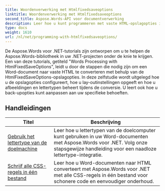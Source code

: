 ```yaml
---
title: Woordenverwerking met Htmlfixedsaveoptions
linktitle: Woordenverwerking met Htmlfixedsaveoptions
second_title: Aspose.Words-API voor documentverwerking
description: Leer hoe u kunt programmeren met vaste HTML-opslagopties in Aspose.Words voor .NET. De tutorials begeleiden u door de verschillende functies voor het genereren van HTML-documenten met een vaste lay-out en ingesloten afbeeldingen.
type: docs
weight: 1610
url: /nl/net/programming-with-htmlfixedsaveoptions/
---
```

De Aspose.Words voor .NET-tutorials zijn ontworpen om u te helpen de Aspose.Words-bibliotheek in uw .NET-projecten onder de knie te krijgen. Een van deze tutorials, getiteld "Words Processing with HtmlFixedSaveOptions", leidt u door de stappen die nodig zijn om een Word-document naar vaste HTML te converteren met behulp van de HtmlFixedSaveOptions-opslagopties. In deze zelfstudie wordt uitgelegd hoe u de opslagopties configureert, hoe u lay-outinstellingen opgeeft en hoe u afbeeldingen en lettertypen beheert tijdens de conversie. U leert ook hoe u back-upopties kunt aanpassen aan uw specifieke behoeften.

 ## Handleidingen
| Titel | Beschrijving |
| --- | --- |
| [Gebruik het lettertype van de doelmachine](./use-font-from-target-machine/) | Leer hoe u lettertypen van de doelcomputer kunt gebruiken in uw Word-documenten met Aspose.Words voor .NET. Volg onze stapsgewijze handleiding voor een naadloze lettertype-integratie. |
| [Schrijf alle CSS-regels in één bestand](./write-all-css-rules-in-single-file/) | Leer hoe u Word-documenten naar HTML converteert met Aspose.Words voor .NET met alle CSS-regels in één bestand voor schonere code en eenvoudiger onderhoud. |